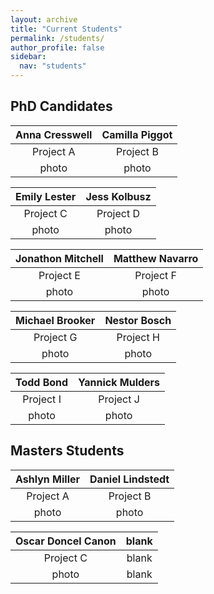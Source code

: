 ```yaml
---
layout: archive
title: "Current Students"
permalink: /students/
author_profile: false
sidebar:
  nav: "students"
---
```

## PhD Candidates
**Anna Cresswell**  |  **Camilla Piggot**
:-------------:|:-------------:
Project A | Project B 
 photo | photo

**Emily Lester**|**Jess Kolbusz**
:-------------:|:-------------:
Project C | Project D 
 photo | photo
 
**Jonathon Mitchell**|  **Matthew Navarro**
:-------------:|:-------------:
Project E | Project F 
 photo | photo
 
 **Michael Brooker**|  **Nestor Bosch** 
:-------------:|:-------------:
Project G | Project H 
 photo | photo 

 **Todd Bond**  | **Yannick Mulders**
:-------------:|:-------------:
Project I| Project J 
 photo | photo

## Masters Students
**Ashlyn Miller** | **Daniel Lindstedt**
:-------------:|:-------------:
Project A | Project B 
 photo | photo
 
**Oscar Doncel Canon** | blank
:-------------:|:-------------:
Project C | blank
 photo | blank
